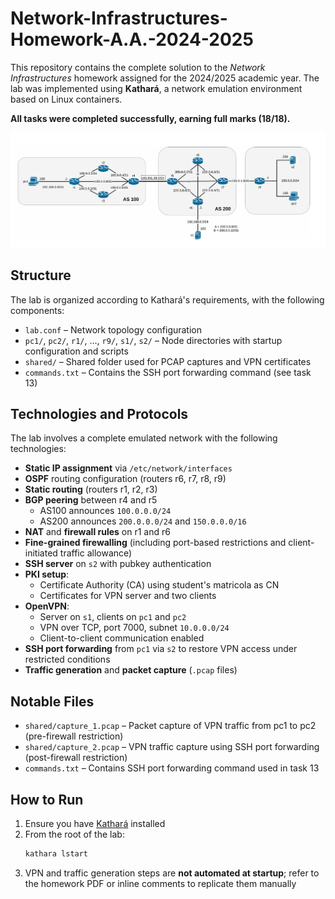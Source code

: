 # Network-Infrastructures-Homework-A.A.-2024-2025
This repository contains the complete solution to the *Network Infrastructures* homework assigned for the 2024/2025 academic year. The lab was implemented using **Kathará**, a network emulation environment based on Linux containers.

**All tasks were completed successfully, earning full marks (18/18).**

![Network Topology](NITopology.png)

## Structure

The lab is organized according to Kathará's requirements, with the following components:
- `lab.conf` – Network topology configuration
- `pc1/`, `pc2/`, `r1/`, ..., `r9/`, `s1/`, `s2/` – Node directories with startup configuration and scripts
- `shared/` – Shared folder used for PCAP captures and VPN certificates
- `commands.txt` – Contains the SSH port forwarding command (see task 13)

## Technologies and Protocols
The lab involves a complete emulated network with the following technologies:

- **Static IP assignment** via `/etc/network/interfaces`
- **OSPF** routing configuration (routers r6, r7, r8, r9)
- **Static routing** (routers r1, r2, r3)
- **BGP peering** between r4 and r5
  - AS100 announces `100.0.0.0/24`
  - AS200 announces `200.0.0.0/24` and `150.0.0.0/16`
- **NAT** and **firewall rules** on r1 and r6
- **Fine-grained firewalling** (including port-based restrictions and client-initiated traffic allowance)
- **SSH server** on `s2` with pubkey authentication
- **PKI setup**:
  - Certificate Authority (CA) using student's matricola as CN
  - Certificates for VPN server and two clients
- **OpenVPN**:
  - Server on `s1`, clients on `pc1` and `pc2`
  - VPN over TCP, port 7000, subnet `10.0.0.0/24`
  - Client-to-client communication enabled
- **SSH port forwarding** from `pc1` via `s2` to restore VPN access under restricted conditions
- **Traffic generation** and **packet capture** (`.pcap` files)

## Notable Files
- `shared/capture_1.pcap` – Packet capture of VPN traffic from pc1 to pc2 (pre-firewall restriction)
- `shared/capture_2.pcap` – VPN traffic capture using SSH port forwarding (post-firewall restriction)
- `commands.txt` – Contains SSH port forwarding command used in task 13

## How to Run

1. Ensure you have [Kathará](https://github.com/KatharaFramework/Kathara) installed
2. From the root of the lab:
   ```bash
   kathara lstart
   ```
3. VPN and traffic generation steps are **not automated at startup**; refer to the homework PDF or inline comments to replicate them manually
